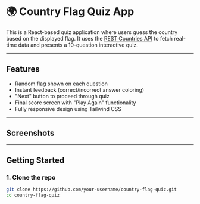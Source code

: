 # 🌍 Country Flag Quiz App

This is a React-based quiz application where users guess the country based on the displayed flag. It uses the [REST Countries API](https://restcountries.com/) to fetch real-time data and presents a 10-question interactive quiz.

---

## Features

- Random flag shown on each question
- Instant feedback (correct/incorrect answer coloring)
- "Next" button to proceed through quiz
- Final score screen with "Play Again" functionality
- Fully responsive design using Tailwind CSS

---

## Screenshots

---

## Getting Started

### 1. Clone the repo

```bash
git clone https://github.com/your-username/country-flag-quiz.git
cd country-flag-quiz
```
